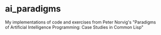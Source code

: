 # ai_paradigms
My implementations of code and exercises from Peter Norvig's "Paradigms of Artificial Intelligence Programming: Case Studies in Common Lisp"
